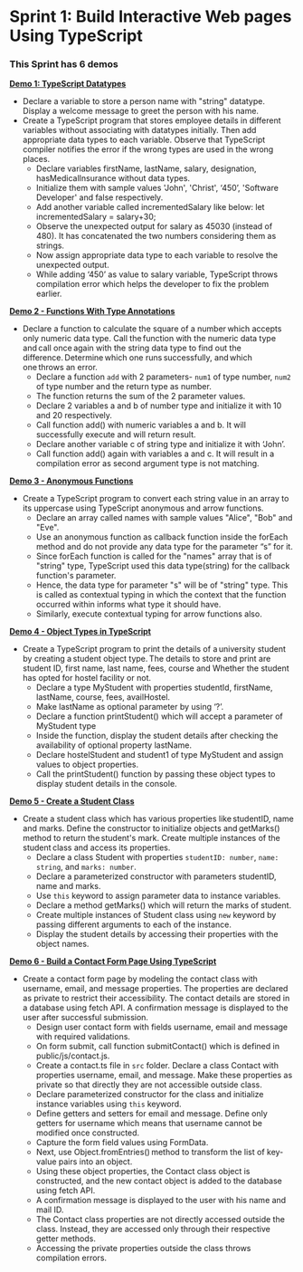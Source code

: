 # Sprint 1: Build Interactive Web pages Using TypeScript

### This Sprint has 6 demos

[**Demo 1: TypeScript Datatypes**](./demo-1-datatypes/)

- Declare a variable to store a person name with "string" datatype. Display a welcome message to greet the person with his name.
- Create a TypeScript program that stores employee details in different variables without associating with datatypes initially. Then add appropriate data types to each variable.  Observe that TypeScript compiler notifies the error if the wrong types are used in the wrong places. 
   - Declare variables firstName, lastName, salary, designation, hasMedicalInsurance without data types. 
   - Initialize them with sample values 'John', 'Christ', ‘450’, 'Software Developer' and false respectively. 
   - Add another variable called incrementedSalary like below: 
             let incrementedSalary = salary+30; 
   - Observe the unexpected output for salary as 45030 (instead of 480). It has concatenated the two numbers considering them as strings. 
   - Now assign appropriate data type to each variable to resolve the unexpected output. 
   - While adding ‘450’ as value to salary variable, TypeScript throws compilation error which helps the developer to fix the problem earlier. 

[**Demo 2 - Functions With Type Annotations**](./demo-2-function-with-types/)

- Declare a function to calculate the square of a number which accepts only numeric data type. Call the function with the numeric data type and call once again with the string data type to find out the difference. Determine which one runs successfully, and which one throws an error. 
    - Declare a function `add` with 2 parameters- `num1` of type number, `num2` of type number and the return type as number. 
    - The function returns the sum of the 2 parameter values.
    - Declare 2 variables a and b of number type and initialize it with 10 and 20 respectively. 
    - Call function add() with numeric variables a and b. It will successfully execute and will return result. 
    - Declare another variable c of string type and initialize it with ‘John’. 
    - Call function add() again with variables a and c. It will result in a compilation error as second argument type is not matching. 

 [**Demo 3 - Anonymous Functions**](./demo-3-anonymous-functions/)   

 - Create a TypeScript program to convert each string value in an array to its uppercase using TypeScript anonymous and arrow functions. 
    - Declare an array called names with sample values "Alice", "Bob" and "Eve". 
    - Use an anonymous function as callback function inside the forEach method and do not provide any data type for the parameter “s” for it.
    - Since forEach function is called for the "names" array that is of "string" type, TypeScript used this data type(string) for the callback function's parameter. 
    - Hence, the data type for parameter "s" will be of "string" type. This is called as contextual typing in which the context that the function occurred within informs what type it should have. 
    - Similarly, execute contextual typing for arrow functions also. 

[**Demo 4 - Object Types in TypeScript**](./demo-4-object-type/)

- Create a TypeScript program to print the details of a university student by creating a student object type. The details to store and print are student ID​, first name, last name, fees, course​ and Whether the student has opted for hostel facility or not.
    - Declare a type MyStudent with properties studentId, firstName, lastName, course, fees, availHostel. 
    - Make lastName as optional parameter by using ‘?’. 
    - Declare a function printStudent() which will accept a parameter of MyStudent type      
    - Inside the function, display the student details after checking the availability of optional property lastName. 
    - Declare hostelStudent and student1 of type MyStudent and assign values to object properties. ​
    - Call the printStudent() function by passing these object types to display student details in the console. 
    
 [**Demo 5 - Create a Student Class**](./demo-5-class/)

 - Create a student class which has various properties like studentID, name and marks. Define the constructor to initialize objects and getMarks() method to return the student's mark. Create multiple instances of the student class and access its properties.
    - Declare a class Student with properties `studentID: number`, `name: string`, and `marks: number`. 
    - Declare a parameterized constructor with parameters studentID, name and marks. 
    - Use `this` keyword to assign parameter data to instance variables. 
    - Declare a method getMarks() which will return the marks of student. 
    - Create multiple instances of Student class using `new` keyword  by passing different  arguments to each of the instance. 
    - Display the student details by accessing their properties with the object names. 

[**Demo 6 - Build a Contact Form Page Using TypeScript**](./demo-6-contact-form-page/)

- Create a contact form page by modeling the contact class with username, email, and message properties. The properties are declared as private to restrict their accessibility. ​The contact details are stored in a database using fetch API. A confirmation message is displayed to the user after successful submission.
    - Design user contact form with fields username, email and message with required validations. 
    - On form submit, call function submitContact() which is defined in public/js/contact.js. 
    - Create a contact.ts file in `src` folder. Declare a class Contact with properties username, email, and message. Make these properties as private so that directly they are not accessible outside class. 
    - Declare parameterized constructor for the class and initialize instance variables using `this` keyword. 
    - Define getters and setters for email and message. Define only getters for username which means that username cannot be modified once constructed. 
    - Capture the form field values using FormData. 
    - Next, use Object.fromEntries() method to transform the list of key-value pairs into an object.  
    - Using these object properties, the Contact class object is constructed, and the new contact object is added to the database using fetch API. 
    - A confirmation message is displayed to the user with his name and mail ID. 
    - The Contact class properties are not directly accessed outside the class. Instead, they are accessed only through their respective getter methods. 
    - Accessing the private properties outside the class throws compilation errors.